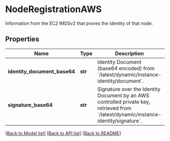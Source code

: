 # NodeRegistrationAWS

Information from the EC2 IMDSv2 that proves the identity of that node.
## Properties
Name | Type | Description | Notes
------------ | ------------- | ------------- | -------------
**identity_document_base64** | **str** | Identity Document (base64 encoded) from &#x60;/latest/dynamic/instance-identity/document&#x60;. | 
**signature_base64** | **str** | Signature over the Identity Document by an AWS controlled private key, retrieved from &#x60;/latest/dynamic/instance-identity/signature&#x60;. | 

[[Back to Model list]](../README.md#documentation-for-models) [[Back to API list]](../README.md#documentation-for-api-endpoints) [[Back to README]](../README.md)


